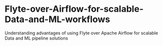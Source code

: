 # Flyte-over-Airflow-for-scalable-Data-and-ML-workflows
Understanding advantages of using Flyte over Apache Airflow for scalable Data and ML pipeline solutions 
